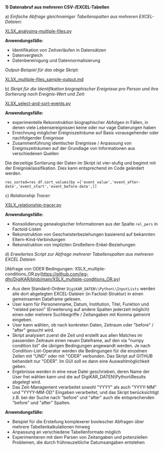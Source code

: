 **1) Datenabruf aus mehreren CSV-/EXCEL-Tabellen**

a) *Einfache Abfrage gleichnamiger Tabellenspalten aus mehreren EXCEL-Dateien:*

[XLSX_analysing-multiple-files.py](https://github.com/ieg-dhr/DigiKAR/blob/main/XLSX_analysing-multiple-files.py)

**Anwendungsfälle:**

- Identifikation von Zeitverläufen in Datensätzen
- Datenvergleich
- Datenbereinigung und Datennormalisierung

*Output-Beispiel für das obige Skript:*

[XLSX_multiple-files_sample-output.md](https://github.com/ieg-dhr/DigiKAR/blob/main/XLSX_multiple-files_sample-output.md)

b) *Skript für die Identifikation biographischer Ereignisse pro Person und ihre Sortierung nach Ereignis-Wert und Zeit:* 

[XLSX_select-and-sort-events.py](https://github.com/ieg-dhr/DigiKAR/blob/main/XLSX_select-and-sort-events.py)

**Anwendungsfälle:**

- experimentelle Rekonstruktion biographischer Abfolgen in Fällen, in denen viele Lebensereignissen keine oder nur vage Datierungen haben
- Errechnung möglicher Ereigniszeiträume auf Basis vorausgehender oder nachfolgender Ereignisse
- Zusammenführung identischer Ereignisse / Anpassung von Ereigniszeiträumen auf der Grundlage von Informationen aus verschiedenen Quellen

Die derzeitige Sortierung der Daten im Skript ist vier-stufig und beginnt mit der Ereignisklassifikation. Dies kann entsprechend im Code geändert werden.

```res_sorted=res_df.sort_values(by =['event_value','event_after-date','event_start','event_before-date',])``` 

c) *Relationship Tracer:*

[XSLX_relationship-tracer.py](https://github.com/ieg-dhr/DigiKAR/blob/main/XLSX_relationship-tracer.py)

**Anwendungsfälle:**

- Konsolidierung genealogischer Informationen aus der Spalte `rel_pers` in Factoid-Listen
- Rekonstruktion von Geschwisterbeziehungen basierend auf bekannten Eltern-Kind-Verbindungen
- Rekonstruktion von impliziten Großeltern-Enkel-Beziehungen

d) *Erweitertes Script zur Abfrage mehrerer Tabellenspalten aus mehreren EXCEL Dateien*

[Abfrage von ODER Bedingungen: XSLX_multiple-conditions_OR.py(https://github.com/ieg-dhr/DigiKAR/blob/main/XSLX_multiple-conditions_OR.py)

- Aus dem Standard-Ordner `DigiKAR_DATEN\\Python\\InputLists` werden alle dort abgelegten EXCEL-Dateien (in Factoid-Struktur) in einen gemeinsamen Dataframe gelesen.
- User kann für Personenname, Datum, Institution, Titel, Funktion und "related person" (Erweiterung auf andere Spalten jederzeit möglich) einen oder mehrere Suchbegriffe / Zeitangaben mit Komma getrennt eingeben.
- User kann wählen, ob nach konkreten Daten, Zeitraum oder "before" / "after" gesucht wird.
- Skript analysiert zuerst die Zeit und erstellt aus allen Matches im passenden Zeitraum einen neuen Dateframe, auf den via "numpy condition list" die übrigen Bedingungen angewandt werden. Je nach Condition-List-Operator werden die Bedingungen für die einzelnen Zellen mit "UND" oder mit "ODER" verbunden. Das Skript auf GITHUB behandelt nur "ODER". Im GUI soll es dann eine Auswahlmöglichkeit geben.
- Ergebnisse werden in eine neue Datei geschrieben, deren Name der User frei wählen kann und die auf DigiKAR_DATEN\\Python\\Results abgelegt wird.
- Das Zeit-Management verarbeitet sowohl "YYYY" als auch "YYYY-MM" und "YYYY-MM-DD" Eingaben verarbeitet, und das Skript berücksichtigt z.B. bei der Suche nach "before" und "after" auch die entsprechenden "before" und "after" Spalten.

**Anwendungsfälle:**

- Beispiel für die Erstellung komplexerer boolescher Abfragen über mehrere Tabellenkalkulationen hinweg
- Anpassung an verschiedene Tabellenformate möglich
- Experimentieren mit dem Parsen von Zeitangaben und potenziellen Problemen, die durch frühneuzeitliche Datumsangaben entstehen